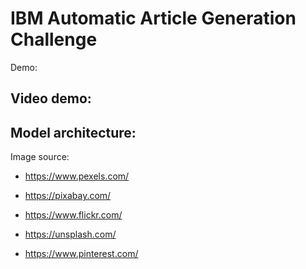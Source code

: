 # IBM Automatic Article Generation Challenge

Demo: 

## Video demo:

## Model architecture:


Image source:

- https://www.pexels.com/

- https://pixabay.com/

- https://www.flickr.com/

- https://unsplash.com/

- https://www.pinterest.com/
